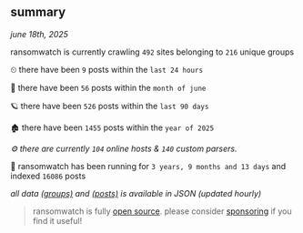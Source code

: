
## summary
_june 18th, 2025_

ransomwatch is currently crawling `492` sites belonging to `216` unique groups

⏲ there have been `9` posts within the `last 24 hours`

🦈 there have been `56` posts within the `month of june`

🪐 there have been `526` posts within the `last 90 days`

🏚 there have been `1455` posts within the `year of 2025`

_⚙️ there are currently `104` online hosts & `140` custom parsers._

🦕 ransomwatch has been running for `3 years, 9 months and 13 days` and indexed `16086` posts

_all data  [(groups)](http://ransomwhat.telemetry.ltd/groups) and [(posts)](http://ransomwhat.telemetry.ltd/posts) is available in JSON (updated hourly)_

> ransomwatch is fully [open source](https://github.com/joshhighet/ransomwatch#ransomwatch--). please consider [sponsoring](https://github.com/sponsors/joshhighet) if you find it useful!

